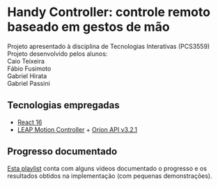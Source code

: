 # Handy Controller: controle remoto baseado em gestos de mão
Projeto apresentado à disciplina de Tecnologias Interativas (PCS3559)<br>
Projeto desenvolvido pelos alunos:<br>
Caio Teixeira<br>
Fábio Fusimoto<br>
Gabriel Hirata<br>
Gabriel Passini<br> 

## Tecnologias empregadas
+ [React 16](https://pt-br.reactjs.org/)
+ [LEAP Motion Controller](ultraleap.com/product/leap-motion-controller/) + [Orion API v3.2.1](https://developer-archive.leapmotion.com/documentation/javascript/index.html)

## Progresso documentado
[Esta playlist](https://www.youtube.com/watch?v=eScAVzMQ5ms&list=PLNMONpg8o2ecmmsYuONf177vUSt1HLZMx) conta com alguns vídeos documentado o progresso e os resultados obtidos na implementação (com pequenas demonstrações).